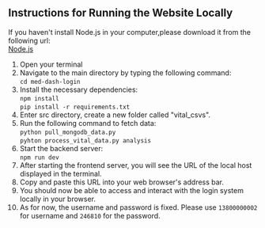 ## Instructions for Running the Website Locally
If you haven't install Node.js in your computer,please download it from the following url:<br>
[Node.js](https://nodejs.org/en/download)

1. Open your terminal<br> 
2. Navigate to the main directory by typing the following command:<br>
```cd med-dash-login```
3. Install the necessary dependencies:<br>
```npm install```<br>
```pip install -r requirements.txt```<br>
4. Enter src directory, create a new folder called "vital_csvs".
5. Run the following command to fetch data:<br>
```python pull_mongodb_data.py```<br>
```pyhton process_vital_data.py analysis```<br>
6. Start the backend server:<br>
```npm run dev```
7. After starting the frontend server, you will see the URL of the local host displayed in the terminal.<br>
8. Copy and paste this URL into your web browser's address bar.<br>
9. You should now be able to access and interact with the login system locally in your browser.
10. As for now, the username and password is fixed. Please use ```13800000002``` for username and ```246810``` for the password.
